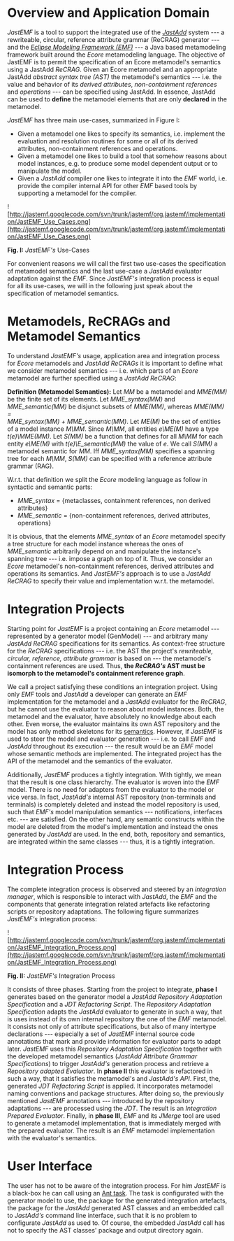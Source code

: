 

# Overview and Application Domain #

_JastEMF_ is a tool to support the integrated use of the _[JastAdd](http://www.jastadd.org)_ system --- a rewriteable, circular, reference attribute grammar (ReCRAG) generator --- and the _[Eclipse Modeling Framework (EMF)](http://www.eclipse.org/modeling/emf/)_ --- a Java based metamodeling framework built around the _Ecore_ metamodeling language. The objective of JastEMF is to permit the specification of an Ecore metamodel's semantics using a JastAdd _ReCRAG_. Given an Ecore metamodel and an appropriate JastAdd _abstract syntax tree (AST)_ the metamodel's semantics --- i.e. the value and behavior of its _derived attributes_, _non-containment references_ and _operations_ --- can be specified using JastAdd. In essence, JastAdd can be used to **define** the metamodel elements that are only **declared** in the metamodel.

_JastEMF_ has three main use-cases, summarized in Figure I:
  * Given a metamodel one likes to specify its semantics, i.e. implement the evaluation and resolution routines for some or all of its derived attributes, non-containment references and operations.
  * Given a metamodel one likes to build a tool that somehow reasons about model instances, e.g. to produce some model dependent output or to manipulate the model.
  * Given a _JastAdd_ compiler one likes to integrate it into the _EMF_ world, i.e. provide the compiler internal API for other _EMF_ based tools by supporting a metamodel for the compiler.

![http://jastemf.googlecode.com/svn/trunk/jastemf/org.jastemf/implementation/JastEMF_Use_Cases.png](http://jastemf.googlecode.com/svn/trunk/jastemf/org.jastemf/implementation/JastEMF_Use_Cases.png)

**Fig. I:** _JastEMF's_ Use-Cases

For convenient reasons we will call the first two use-cases the specification of metamodel semantics and the last use-case a _JastAdd_ evaluator adaptation against the _EMF_. Since _JastEMF's_ integration process is equal for all its use-cases, we will in the following just speak about the specification of metamodel semantics.

# Metamodels, ReCRAGs and Metamodel Semantics #

To understand _JastEMF's_ usage, application area and integration process for _Ecore_ metamodels and _JastAdd ReCRAGs_ it is important to define what we consider metamodel semantics --- i.e. which parts of an _Ecore_ metamodel are further specified using a _JastAdd ReCRAG_:

**Definition (Metamodel Semantics):** Let <i>MM</i> be a metamodel
and <i>MME(MM)</i> be the finite set of its elements. Let <i>MME_syntax(MM)</i>
and <i> MME_semantic(MM)</i> be disjunct subsets of <i>MME(MM)</i>, whereas <i>MME(MM) =<br>
MME_syntax(MM) + MME_semantic(MM)</i>. Let <i>ME(M)</i> be the set of entities of a
model instance <i>M\MM</i>. Since <i>M\MM</i>, all
entities <i>e\ME(M)</i> have a type <i>t(e)\MME(MM)</i>. Let <i>S(MM)</i> be a function that
defines for all <i>M\MM</i> for
each entity <i>e\ME(M)</i> with <i>t(e)\E_semantic(MM)</i> the value of <i>e</i>.
We call <i>S(MM)</i> a metamodel semantic for <i>MM</i>. Iff <i>MME_syntax(MM)</i>
specifies a spanning tree for each <i>M\MM</i>, <i>S(MM)</i> can be specified
with a reference attribute grammar (RAG).

W.r.t. that definition we split the _Ecore_ modeling language as follow in syntactic and semantic parts:
  * <i>MME_syntax</i> = {metaclasses, containment references, non derived attributes}
  * <i>MME_semantic</i> = {non-containment references, derived attributes, operations}

It is obvious, that the elements <i>MME_syntax</i> of an _Ecore_ metamodel specify a tree structure for each model instance whereas the ones of <i>MME_semantic</i> arbitrarily depend on and manipulate the instance's spanning tree --- i.e. impose a graph on top of it. Thus, we consider an _Ecore_ metamodel's non-containment references, derived attributes and operations its semantics. And _JastEMF's_ approach is to use a _JastAdd ReCRAG_ to specify their value and implementation w.r.t. the metamodel.

# Integration Projects #

Starting point for _JastEMF_ is a project containing an _Ecore_ metamodel --- represented by a generator model (GenModel) --- and arbitrary many _JastAdd ReCRAG_ specifications for its semantics. As context-free structure for the _ReCRAG_ specifications --- i.e. the AST the project's _rewriteable, circular, reference, attribute grammar_ is based on --- the metamodel's containment references are used. Thus, **the _ReCRAG's_ AST must be isomorph to the metamodel's containment reference graph**.

We call a project satisfying these conditions an integration project. Using only _EMF_ tools and _JastAdd_ a developer can generate an _EMF_ implementation for the metamodel and a _JastAdd_ evaluator for the _ReCRAG_, but he cannot use the evaluator to reason about model instances. Both, the metamodel and the evaluator, have absolutely no knowledge about each other. Even worse, the evaluator maintains its own AST repository and the model has only method skeletons for its [semantics](#Metamodels,_ReCRAGs_and_Metamodel_Semantics.md). However, if _JastEMF_ is used to steer the model and evaluator generation --- i.e. to call _EMF_ and _JastAdd_ throughout its execution --- the result would be an _EMF_ model whose semantic methods are implemented. The integrated project has the API of the metamodel and the semantics of the evaluator.

Additionally, _JastEMF_ produces a tightly integration. With tightly, we mean that the result is one class hierarchy. The evaluator is woven into the _EMF_ model. There is no need for adapters from the evaluator to the model or vice versa. In fact, _JastAdd's_ internal AST repository (non-terminals and terminals) is completely deleted and instead the model repository is used, such that _EMF's_ model manipulation semantics --- notifications, interfaces etc. --- are satisfied. On the other hand, any semantic constructs within the model are deleted from the model's implementation and instead the ones generated by _JastAdd_ are used. In the end, both, repository and semantics, are integrated within the same classes --- thus, it is a tightly integration.

# Integration Process #

The complete integration process is observed and steered by an _integration manager_, which is responsible to interact with _JastAdd_, the _EMF_ and the components that generate integration related artefacts like refactoring scripts or repository adaptations. The following figure summarizes _JastEMF's_ integration process:

![http://jastemf.googlecode.com/svn/trunk/jastemf/org.jastemf/implementation/JastEMF_Integration_Process.png](http://jastemf.googlecode.com/svn/trunk/jastemf/org.jastemf/implementation/JastEMF_Integration_Process.png)

**Fig. II:** _JastEMF's_ Integration Process

It consists of three phases. Starting from the project to integrate, **phase I** generates based on the generator model a _JastAdd Repository Adaptation Specification_ and a _JDT Refactoring Script_. The _Repository Adaptation Specification_ adapts the _JastAdd_ evaluator to generate in such a way, that is uses instead of its own internal repository the one of the _EMF_ metamodel. It consists not only of attribute specifications, but also of many intertype declarations --- especially a set of _JastEMF_ internal source code annotations that mark and provide information for evaluator parts to adapt later. _JastEMF_ uses this _Repository Adaptation Specification_ together with the developed metamodel semantics (_JastAdd Attribute Grammar Specifications_) to trigger _JastAdd's_ generation process and retrieve a _Repository adapted Evaluator_. In **phase II** this evaluator is refactored in such a way, that it satisfies the metamodel's and _JastAdd's API_. First, the, generated _JDT Refactoring Script_ is applied. It incorporates metamodel naming conventions and package structures. After doing so, the previously mentioned _JastEMF_ annotations --- introduced by the repository adaptations --- are processed using the _JDT_. The result is an _Integration Prepared Evaluator_. Finally, in **phase III**, _EMF_ and its _JMerge_ tool are used to generate a metamodel implementation, that is immediately merged with the prepared evaluator. The result is an _EMF_ metamodel implementation with the evaluator's semantics.

# User Interface #

The user has not to be aware of the integration process. For him _JastEMF_ is a black-box he can call using an [Ant task](Ant_Tasks.md). The task is configurated with the generator model to use, the package for the generated integration artefacts, the package for the _JastAdd_ generated AST classes and an embedded call to _JastAdd's_ command line interface, such that it is no problem to configurate _JastAdd_ as used to. Of course, the embedded _JastAdd_ call has not to specify the AST classes' package and output directory again.